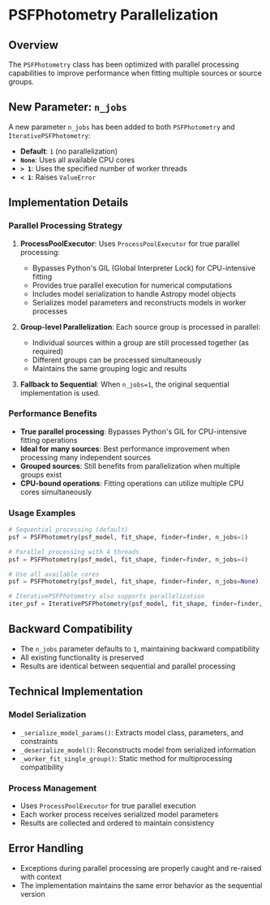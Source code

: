 # PSFPhotometry Parallelization

## Overview

The `PSFPhotometry` class has been optimized with parallel processing capabilities to improve performance when fitting multiple sources or source groups.

## New Parameter: `n_jobs`

A new parameter `n_jobs` has been added to both `PSFPhotometry` and `IterativePSFPhotometry`:

- **Default**: `1` (no parallelization)
- **`None`**: Uses all available CPU cores
- **`> 1`**: Uses the specified number of worker threads
- **`< 1`**: Raises `ValueError`

## Implementation Details

### Parallel Processing Strategy

1. **ProcessPoolExecutor**: Uses `ProcessPoolExecutor` for true parallel processing:
   - Bypasses Python's GIL (Global Interpreter Lock) for CPU-intensive fitting
   - Provides true parallel execution for numerical computations
   - Includes model serialization to handle Astropy model objects
   - Serializes model parameters and reconstructs models in worker processes

2. **Group-level Parallelization**: Each source group is processed in parallel:
   - Individual sources within a group are still processed together (as required)
   - Different groups can be processed simultaneously
   - Maintains the same grouping logic and results

3. **Fallback to Sequential**: When `n_jobs=1`, the original sequential implementation is used.

### Performance Benefits

- **True parallel processing**: Bypasses Python's GIL for CPU-intensive fitting operations
- **Ideal for many sources**: Best performance improvement when processing many independent sources
- **Grouped sources**: Still benefits from parallelization when multiple groups exist
- **CPU-bound operations**: Fitting operations can utilize multiple CPU cores simultaneously

### Usage Examples

```python
# Sequential processing (default)
psf = PSFPhotometry(psf_model, fit_shape, finder=finder, n_jobs=1)

# Parallel processing with 4 threads
psf = PSFPhotometry(psf_model, fit_shape, finder=finder, n_jobs=4)

# Use all available cores
psf = PSFPhotometry(psf_model, fit_shape, finder=finder, n_jobs=None)

# IterativePSFPhotometry also supports parallelization
iter_psf = IterativePSFPhotometry(psf_model, fit_shape, finder=finder, n_jobs=4)
```

## Backward Compatibility

- The `n_jobs` parameter defaults to `1`, maintaining backward compatibility
- All existing functionality is preserved
- Results are identical between sequential and parallel processing

## Technical Implementation

### Model Serialization
- `_serialize_model_params()`: Extracts model class, parameters, and constraints
- `_deserialize_model()`: Reconstructs model from serialized information
- `_worker_fit_single_group()`: Static method for multiprocessing compatibility

### Process Management
- Uses `ProcessPoolExecutor` for true parallel execution
- Each worker process receives serialized model parameters
- Results are collected and ordered to maintain consistency

## Error Handling

- Exceptions during parallel processing are properly caught and re-raised with context
- The implementation maintains the same error behavior as the sequential version
